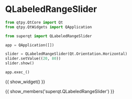 # QLabeledRangeSlider

```python
from qtpy.QtCore import Qt
from qtpy.QtWidgets import QApplication

from superqt import QLabeledRangeSlider

app = QApplication([])

slider = QLabeledRangeSlider(Qt.Orientation.Horizontal)
slider.setValue((20, 80))
slider.show()

app.exec_()
```

{{ show_widget() }}

{{ show_members('superqt.QLabeledRangeSlider') }}
